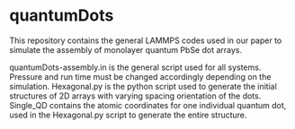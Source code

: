 # quantumDots
This repository contains the general LAMMPS codes used in our paper to simulate the assembly of monolayer quantum PbSe dot arrays. 


quantumDots-assembly.in is the general script used for all systems. Pressure and run time must be changed accordingly depending on the simulation.
Hexagonal.py is the python script used to generate the initial structures of 2D arrays with varying spacing orientation of the dots.
Single_QD contains the atomic coordinates for one individual quantum dot, used in the Hexagonal.py script to generate the entire structure.
